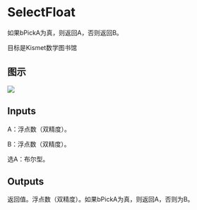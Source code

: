 # SelectFloat

如果bPickA为真，则返回A，否则返回B。

目标是Kismet数学图书馆

## 图示

![]($-20221218-19501796.png)

## Inputs

A：浮点数（双精度）。

B：浮点数（双精度）。

选A：布尔型。  

## Outputs

返回值。浮点数（双精度）。如果bPickA为真，则返回A，否则为B。
